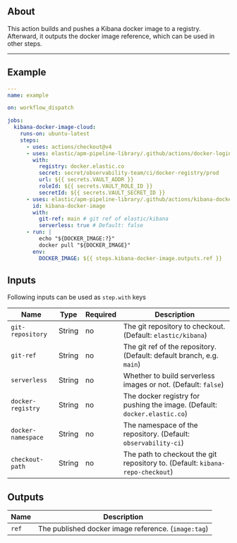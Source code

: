 ## About

This action builds and pushes a Kibana docker image to a registry.
Afterward, it outputs the docker image reference, which can be used in other steps.
___

## Example

```yaml
---
name: example

on: workflow_dispatch

jobs:
  kibana-docker-image-cloud:
    runs-on: ubuntu-latest
    steps:
      - uses: actions/checkout@v4
      - uses: elastic/apm-pipeline-library/.github/actions/docker-login@current
        with:
          registry: docker.elastic.co
          secret: secret/observability-team/ci/docker-registry/prod
          url: ${{ secrets.VAULT_ADDR }}
          roleId: ${{ secrets.VAULT_ROLE_ID }}
          secretId: ${{ secrets.VAULT_SECRET_ID }}
      - uses: elastic/apm-pipeline-library/.github/actions/kibana-docker-image@current
        id: kibana-docker-image
        with:
          git-ref: main # git ref of elastic/kibana
          serverless: true # Default: false
      - run: |
          echo "${DOCKER_IMAGE:?}"
          docker pull "${DOCKER_IMAGE}"
        env:
          DOCKER_IMAGE: ${{ steps.kibana-docker-image.outputs.ref }}


```

## Inputs

Following inputs can be used as `step.with` keys

| Name               | Type   | Required | Description                                                                   |
|--------------------|--------|----------|-------------------------------------------------------------------------------|
| `git-repository`   | String | no       | The git repository to checkout. (Default: `elastic/kibana`)                   |
| `git-ref`          | String | no       | The git ref of the repository. (Default: default branch, e.g. `main`)         |
| `serverless`       | String | no       | Whether to build serverless images or not. (Default: `false`)                 |
| `docker-registry`  | String | no       | The docker registry for pushing the image. (Default: `docker.elastic.co`)     |
| `docker-namespace` | String | no       | The namespace of the repository. (Default: `observability-ci`)                |
| `checkout-path`    | String | no       | The path to checkout the git repository to. (Default: `kibana-repo-checkout`) |

## Outputs

| Name   | Description                                         |
|--------|-----------------------------------------------------|
| `ref`  | The published docker image reference. (`image:tag`) |
